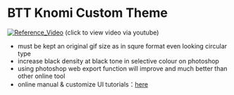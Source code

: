 # BTT Knomi Custom Theme
[![Reference_Video](http://img.youtube.com/vi/r4_up6OBChk/0.jpg)](https://youtu.be/r4_up6OBChk)
(click to view video via youtube)

- must be kept an original gif size as in squre format even looking circular type
- increase black density at black tone in selective colour on photoshop
- using photoshop web export function will improve and much better than other online tool
- online manual & customize UI tutorials：[here](https://bigtreetech.github.io/docs/KNOMI.html)

